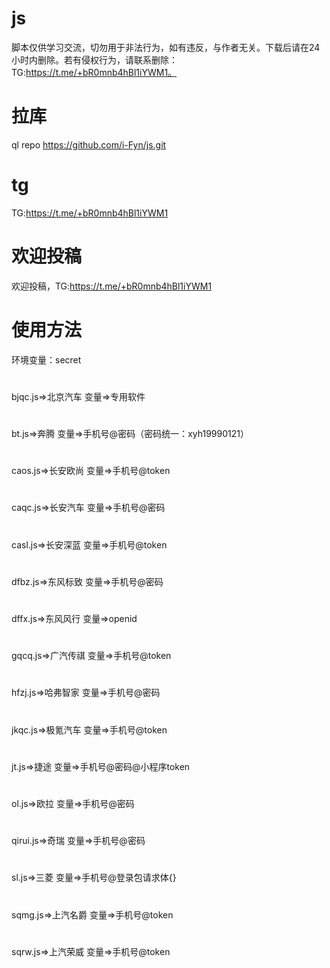 # js

脚本仅供学习交流，切勿用于非法行为，如有违反，与作者无关。下载后请在24小时内删除。若有侵权行为，请联系删除：TG:https://t.me/+bR0mnb4hBl1iYWM1。


# 拉库


ql repo https://github.com/i-Fyn/js.git


# tg

TG:https://t.me/+bR0mnb4hBl1iYWM1


# 欢迎投稿
欢迎投稿，TG:https://t.me/+bR0mnb4hBl1iYWM1
# 使用方法

环境变量：secret
#

bjqc.js=>北京汽车  变量=>专用软件
#
bt.js=>奔腾  变量=>手机号@密码（密码统一：xyh19990121）
#
caos.js=>长安欧尚  变量=>手机号@token
#
caqc.js=>长安汽车  变量=>手机号@密码
#
casl.js=>长安深蓝  变量=>手机号@token
#
dfbz.js=>东风标致  变量=>手机号@密码
#
dffx.js=>东风风行  变量=>openid
#
gqcq.js=>广汽传祺  变量=>手机号@token
#
hfzj.js=>哈弗智家  变量=>手机号@密码
#
jkqc.js=>极氪汽车  变量=>手机号@token
#
jt.js=>捷途  变量=>手机号@密码@小程序token
#
ol.js=>欧拉  变量=>手机号@密码
#
qirui.js=>奇瑞  变量=>手机号@密码
#
sl.js=>三菱  变量=>手机号@登录包请求体{}
#
sqmg.js=>上汽名爵  变量=>手机号@token
#
sqrw.js=>上汽荣威  变量=>手机号@token

